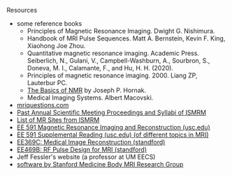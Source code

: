 Resources
- some reference books
    - Principles of Magnetic Resonance Imaging. Dwight G. Nishimura.
    - Handbook of MRI Pulse Sequences. Matt A. Bernstein, Kevin F. King, Xiaohong Joe Zhou.
    - Quantitative magnetic resonance imaging. Academic Press. Seiberlich, N., Gulani, V., Campbell-Washburn, A., Sourbron, S., Doneva, M. I., Calamante, F., and Hu, H. H. (2020).
    - Principles of magnetic resonance imaging. 2000. Liang ZP, Lauterbur PC. 
    - [The Basics of NMR](http://www.cis.rit.edu/htbooks/nmr/) by Joseph P. Hornak.
    - Medical Imaging Systems. Albert Macovski.
- [mriquestions.com](https://mriquestions.com/index.html#/)
- [Past Annual Scientific Meeting Proceedings and Syllabi of ISMRM](https://www.ismrm.org/members-only/past-annual-scientific-meeting-proceedings-and-syllabi/)
- [List of MR Sites from ISMRM](http://www.ismrm.org/resources/mr-sites)
- [EE 591 Magnetic Resonance Imaging and Reconstruction (usc.edu)](https://ece-classes.usc.edu/ee591/)
- [EE 591 Supplemental Reading (usc.edu) (of different topics in MRI)](https://ece-classes.usc.edu/ee591/library.html)
- [EE369C: Medical Image Reconstruction (standford) ](https://web.stanford.edu/class/ee369c/)
- [EE469B: RF Pulse Design for MRI (standford)](https://web.stanford.edu/class/ee469b/)
- Jeff Fessler's website (a professor at UM EECS)
- [software by Stanford Medicine Body MRI Research Group](https://med.stanford.edu/bmrgroup/software.html)
